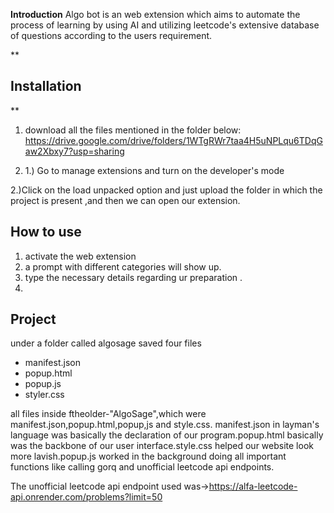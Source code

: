 **Introduction**
Algo bot is an web extension which aims to automate the process of learning
by using AI and utilizing leetcode's extensive database of questions according to the users requirement.


**

## Installation

**
1. download all the files mentioned in the folder below:
https://drive.google.com/drive/folders/1WTgRWr7taa4H5uNPLqu6TDqGaw2Xbxy7?usp=sharing

2. 1.) Go to manage extensions and turn on the developer's mode

2.)Click on the load unpacked option and just upload the folder in which the project is present ,and then we can open our extension.


## How to use
1. activate the web extension 
2. a prompt with different categories will show up.
3. type the necessary details regarding ur preparation .
4. 




## Project
under a folder called algosage saved four files 

 - manifest.json
 - popup.html
 - popup.js
 - styler.css
 
 
 all  files inside  ftheolder-"AlgoSage",which were manifest.json,popup.html,popup,js and style.css. manifest.json in layman's language was basically the declaration of our program.popup.html basically was the backbone of our user interface.style.css helped our website look more lavish.popup.js worked in the background doing all important functions like calling gorq and unofficial leetcode api endpoints.

The unofficial leetcode api endpoint used was->https://alfa-leetcode-api.onrender.com/problems?limit=50
 
